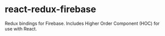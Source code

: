 # react-redux-firebase
Redux bindings for Firebase. Includes Higher Order Component (HOC) for use with React.
